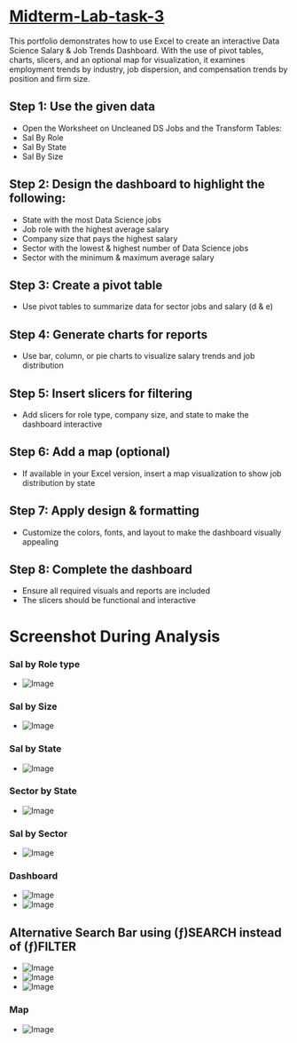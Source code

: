 # [Midterm-Lab-task-3](https://github.com/user-attachments/files/19271670/Midterm.Lab.Task.3.Cassy.xlsx)
 This portfolio demonstrates how to use Excel to create an interactive Data Science Salary & Job Trends Dashboard. With the use of pivot tables, charts, slicers, and an optional map for visualization, it examines employment trends by industry, job dispersion, and compensation trends by position and firm size.  


## Step 1: Use the given data
* Open the Worksheet on Uncleaned DS Jobs and the Transform Tables:
* Sal By Role
* Sal By State
* Sal By Size

## Step 2: Design the dashboard to highlight the following:
* State with the most Data Science jobs
* Job role with the highest average salary
* Company size that pays the highest salary
* Sector with the lowest & highest number of Data Science jobs
* Sector with the minimum & maximum average salary

## Step 3: Create a pivot table
* Use pivot tables to summarize data for sector jobs and salary (d & e)

## Step 4: Generate charts for reports
* Use bar, column, or pie charts to visualize salary trends and job distribution

## Step 5: Insert slicers for filtering
* Add slicers for role type, company size, and state to make the dashboard interactive

## Step 6: Add a map (optional)
* If available in your Excel version, insert a map visualization to show job distribution by state

## Step 7: Apply design & formatting
* Customize the colors, fonts, and layout to make the dashboard visually appealing

## Step 8: Complete the dashboard
* Ensure all required visuals and reports are included
* The slicers should be functional and interactive

# Screenshot During Analysis

### Sal by Role type
- ![Image](https://github.com/user-attachments/assets/b3497d42-f960-4fba-bdfb-94038a6f7957)

### Sal by Size
- ![Image](https://github.com/user-attachments/assets/d760d89f-c04e-42e1-8b5e-023ff5895006)

### Sal by State
- ![Image](https://github.com/user-attachments/assets/6a55d28d-adcb-4e2b-9765-81811ef9f259)
 
### Sector by State
- ![Image](https://github.com/user-attachments/assets/d1f6f441-d0bf-4f32-8905-44306f629de6)

### Sal by Sector
- ![Image](https://github.com/user-attachments/assets/51a99d34-5cff-4f41-a5e9-b26e5e0e6301)
  
### Dashboard
- ![Image](https://github.com/user-attachments/assets/9e11bf7e-dada-4dfb-98c3-9344cb0e99de)
- ![Image](https://github.com/user-attachments/assets/44cbaf3d-8665-4cd5-a561-c91ba9d05bda)

## Alternative Search Bar using (ƒ)SEARCH instead of (ƒ)FILTER
- ![Image](https://github.com/user-attachments/assets/8f40c537-9166-4ded-b69e-67c64db89108)
- ![Image](https://github.com/user-attachments/assets/7787e6a9-b023-49ae-aef6-d67c7ea162b5)
- ![Image](https://github.com/user-attachments/assets/ff1cd145-82a8-4e0d-a4c4-bbfb21cc9774)

### Map
- ![Image](https://github.com/user-attachments/assets/a7967424-f322-458b-b17a-7a85acf07d65)

